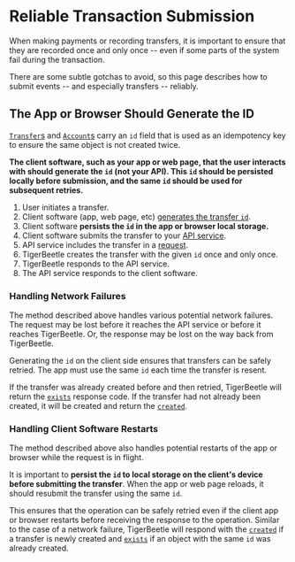 # Reliable Transaction Submission

When making payments or recording transfers, it is important to ensure that they are recorded once
and only once -- even if some parts of the system fail during the transaction.

There are some subtle gotchas to avoid, so this page describes how to submit events -- and
especially transfers -- reliably.

## The App or Browser Should Generate the ID

[`Transfer`s](../reference/transfer.md#id) and [`Account`s](../reference/account.md#id)
carry an `id` field that is used as an idempotency key to ensure the same object is not created
twice.

**The client software, such as your app or web page, that the user interacts with should generate
the `id` (not your API). This `id` should be persisted locally before submission, and the same `id`
should be used for subsequent retries.**

1. User initiates a transfer.
2. Client software (app, web page, etc) [generates the transfer `id`](./data-modeling.md#id).
3. Client software **persists the `id` in the app or browser local storage.**
4. Client software submits the transfer to your [API service](./system-architecture.md).
5. API service includes the transfer in a [request](../reference/requests/README.md).
6. TigerBeetle creates the transfer with the given `id` once and only once.
7. TigerBeetle responds to the API service.
8. The API service responds to the client software.

### Handling Network Failures

The method described above handles various potential network failures. The request may be lost
before it reaches the API service or before it reaches TigerBeetle. Or, the response may be lost on
the way back from TigerBeetle.

Generating the `id` on the client side ensures that transfers can be safely retried. The app must
use the same `id` each time the transfer is resent.

If the transfer was already created before and then retried, TigerBeetle will return the
[`exists`](../reference/requests/create_transfers.md#exists) response code. If the transfer had
not already been created, it will be created and return the
[`created`](../reference/requests/create_transfers.md#created).

### Handling Client Software Restarts

The method described above also handles potential restarts of the app or browser while the request
is in flight.

It is important to **persist the `id` to local storage on the client's device before submitting the
transfer**. When the app or web page reloads, it should resubmit the transfer using the same `id`.

This ensures that the operation can be safely retried even if the client app or browser restarts
before receiving the response to the operation. Similar to the case of a network failure,
TigerBeetle will respond with the [`created`](../reference/requests/create_transfers.md#created) if a
transfer is newly created and [`exists`](../reference/requests/create_transfers.md#exists) if an
object with the same `id` was already created.

